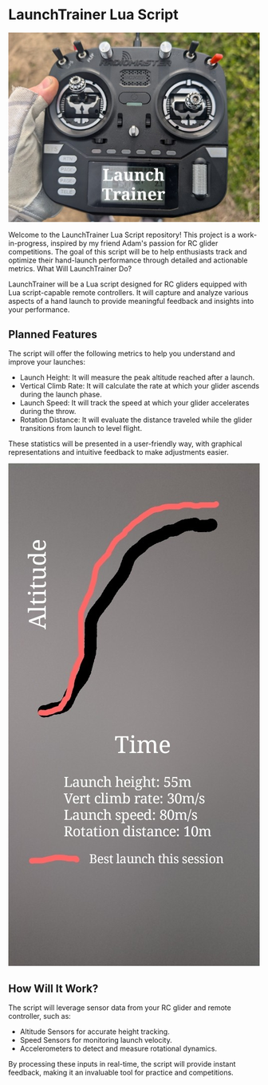 # LaunchTrainer Lua Script

![Lua script capable remote](doc/files/Remote.jpg "Lua script capable remote")

Welcome to the LaunchTrainer Lua Script repository! This project is a work-in-progress, inspired by my friend Adam's passion for RC glider competitions. The goal of this script will be to help enthusiasts track and optimize their hand-launch performance through detailed and actionable metrics.
What Will LaunchTrainer Do?

LaunchTrainer will be a Lua script designed for RC gliders equipped with Lua script-capable remote controllers. It will capture and analyze various aspects of a hand launch to provide meaningful feedback and insights into your performance.
## Planned Features

The script will offer the following metrics to help you understand and improve your launches:

  - Launch Height: It will measure the peak altitude reached after a launch.
  - Vertical Climb Rate: It will calculate the rate at which your glider ascends during the launch phase.
  - Launch Speed: It will track the speed at which your glider accelerates during the throw.
  - Rotation Distance: It will evaluate the distance traveled while the glider transitions from launch to level flight.

These statistics will be presented in a user-friendly way, with graphical representations and intuitive feedback to make adjustments easier.

![Statistics](doc/files/Curve.jpg "Statistics")

## How Will It Work?

The script will leverage sensor data from your RC glider and remote controller, such as:

  - Altitude Sensors for accurate height tracking.
  - Speed Sensors for monitoring launch velocity.
  - Accelerometers to detect and measure rotational dynamics.

By processing these inputs in real-time, the script will provide instant feedback, making it an invaluable tool for practice and competitions.

